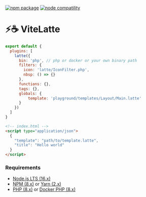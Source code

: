 <a href="https://npmjs.com/package/vite-plugin-latte"><img src="https://img.shields.io/npm/v/vite-plugin-latte.svg" alt="npm package"></a>
<a href="https://nodejs.org/en/about/releases/"><img src="https://img.shields.io/node/v/vite-plugin-latte.svg" alt="node compatility"></a>

# ⚡️☕ ViteLatte

```js
export default {
  plugins: [
    latte({
      bin: 'php', // php or docker or your own binary path
      filters: {
        icon: 'latte/IconFilter.php',
        nbsp: () => {}
      },
      functions: {},
      tags: {},
      globals: {
          template: 'playground/templates/Layout/Main.latte'
      }
    })
  ]
}
```

```html
<!-- index.html -->
<script type="application/json">
  {
    "template": "path/to/template.latte",
    "title": "Hello world"
  }
</script>
```

### Requirements

- [Node.js LTS (16.x)](https://nodejs.org/en/download/)
- [NPM (8.x)](https://www.npmjs.com/package/npm) or [Yarn (2.x)](https://yarnpkg.com/)
- [PHP (8.x)](https://www.php.net/) or [Docker PHP (8.x)](https://hub.docker.com/_/php)
